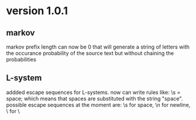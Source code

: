 #  version 1.0.1

## markov
markov prefix length can now be 0
that will generate a string of letters with the occurance probability of the source text but without chaining the probabilities

## L-system
addded escape sequences for L-systems.
now can write rules like:
\s = space;
which means that spaces are substituted with the string "space".
possible escape sequences at the moment are: \s for space, \n for newline, \\ for \




